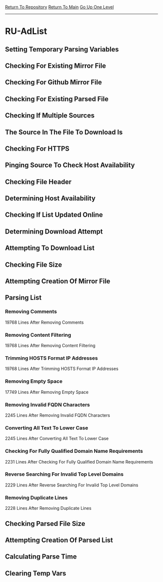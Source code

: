 [Return To Repository](https://github.com/deathbybandaid/piholeparser/)
[Return To Main](https://github.com/deathbybandaid/piholeparser/blob/master/RecentRunLogs/Mainlog.md)
[Go Up One Level](https://github.com/deathbybandaid/piholeparser/blob/master/RecentRunLogs/TopLevelScripts/30-Processing-External-Blacklists.md)
____________________________________
# RU-AdList
## Setting Temporary Parsing Variables
## Checking For Existing Mirror File
## Checking For Github Mirror File
## Checking For Existing Parsed File
## Checking If Multiple Sources
## The Source In The File To Download Is
## Checking For HTTPS
## Pinging Source To Check Host Availability
## Checking File Header
## Determining Host Availability
## Checking If List Updated Online
## Determining Download Attempt
## Attempting To Download List
## Checking File Size
## Attempting Creation Of Mirror File
## Parsing List
### Removing Comments
19768 Lines After Removing Comments
### Removing Content Filtering
19768 Lines After Removing Content Filtering
### Trimming HOSTS Format IP Addresses
19768 Lines After Trimming HOSTS Format IP Addresses
### Removing Empty Space
17749 Lines After Removing Empty Space
### Removing Invalid FQDN Characters
2245 Lines After Removing Invalid FQDN Characters
### Converting All Text To Lower Case
2245 Lines After Converting All Text To Lower Case
### Checking For Fully Qualified Domain Name Requirements
2231 Lines After Checking For Fully Qualified Domain Name Requirements
### Reverse Searching For Invalid Top Level Domains
2229 Lines After Reverse Searching For Invalid Top Level Domains
### Removing Duplicate Lines
2228 Lines After Removing Duplicate Lines
## Checking Parsed File Size
## Attempting Creation Of Parsed List
## Calculating Parse Time
## Clearing Temp Vars
